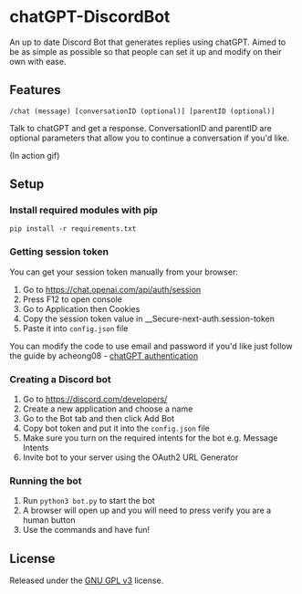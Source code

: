# chatGPT-DiscordBot

An up to date Discord Bot that generates replies using chatGPT. 
Aimed to be as simple as possible so that people can set it up and modify on their own with ease.


## Features

`/chat (message) [conversationID (optional)] [parentID (optional)]`

Talk to chatGPT and get a response. ConversationID and parentID are optional parameters that allow you to continue a conversation if you'd like.

(In action gif)


## Setup

### Install required modules with pip 

`pip install -r requirements.txt`

### Getting session token

You can get your session token manually from your browser:

1. Go to https://chat.openai.com/api/auth/session
2. Press F12 to open console
3. Go to Application then Cookies
4. Copy the session token value in __Secure-next-auth.session-token
5. Paste it into `config.json` file

You can modify the code to use email and password if you'd like just follow the guide by acheong08 - [chatGPT authentication](https://github.com/acheong08/ChatGPT/wiki/Setup)

### Creating a Discord bot
1. Go to https://discord.com/developers/
2. Create a new application and choose a name
3. Go to the Bot tab and then click Add Bot
4. Copy bot token and put it into the `config.json` file
5. Make sure you turn on the required intents for the bot e.g. Message Intents
6. Invite bot to your server using the OAuth2 URL Generator

### Running the bot
1. Run `python3 bot.py` to start the bot
2. A browser will open up and you will need to press verify you are a human button
3. Use the commands and have fun! 

## License

Released under the [GNU GPL v3](https://www.gnu.org/licenses/gpl-3.0.en.html) license.

